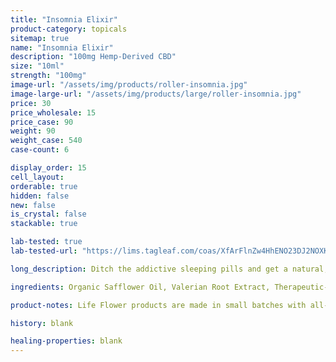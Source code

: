 ```yaml
---
title: "Insomnia Elixir"
product-category: topicals
sitemap: true
name: "Insomnia Elixir"
description: "100mg Hemp-Derived CBD"
size: "10ml"
strength: "100mg"
image-url: "/assets/img/products/roller-insomnia.jpg"
image-large-url: "/assets/img/products/large/roller-insomnia.jpg"
price: 30
price_wholesale: 15
price_case: 90
weight: 90
weight_case: 540
case-count: 6

display_order: 15
cell_layout:
orderable: true
hidden: false
new: false
is_crystal: false
stackable: true

lab-tested: true
lab-tested-url: "https://lims.tagleaf.com/coas/XfArFlnZw4HhENO23DJ2NOXKhA6QYLX22IjcuhtsLNaPqpXlZo"

long_description: Ditch the addictive sleeping pills and get a natural, good night's sleep with our Insomnia Relief. Infused Sweet Almond oil paired with a sedative, healing essential oil blend that has been scientifically proven to give you a great night's sleep. Corresponding herbs are added to provide extra nutrients for maximum potency and effectiveness. Crystal infused with a cleansed + charged purple amethyst crystal- the stone of sleep to enhance vibrations of relaxation and rest.

ingredients: Organic Safflower Oil, Valerian Root Extract, Therapeutic-Grade Lavender Essential Oil, Organic Hemp-Derived Cannabidiol Isolate, Organic Lavender & Chamomile Buds, Organic Sunflower Lecithin Cleansed & Charged Amethyst

product-notes: Life Flower products are made in small batches with all-natural and boutique ingredients. Orders are processed and ship within 14 business days. Please allow additional time for&nbsp;delivery.

history: blank

healing-properties: blank
---
```

